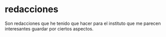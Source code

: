 # redacciones
Son redacciones que he tenido que hacer para el instituto que me parecen interesantes guardar por ciertos aspectos.
